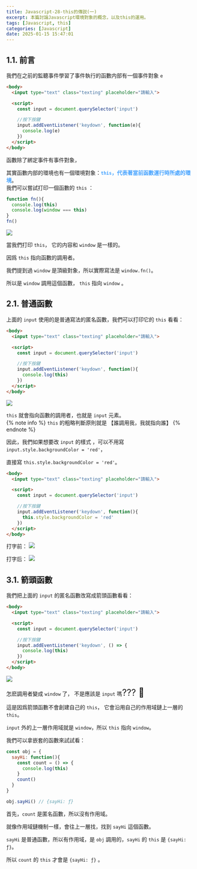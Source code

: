 ```yaml
---
title: Javascript-28-this的傳説(一)
excerpt: 本篇討論Javascript環境對象的概念，以及this的運用。
tags: [Javascript, this] 
categories: [Javascript]
date: 2025-01-15 15:47:01
---
```


## 1.1. 前言
我們在之前的監聽事件學習了事件執行的函數内部有一個事件對象 `e`

```html
<body>
  <input type="text" class="texting" placeholder="請輸入">

  <script>
    const input = document.querySelector('input')

    //按下按鍵
    input.addEventListener('keydown', function(e){
      console.log(e)
    })
  </script>
</body>
```

函數除了綁定事件有事件對象，

其實函數内部的環境也有一個環境對象：<font color="#46A3FF">**`this`，代表著當前函數運行時所處的環境**</font>。
<br>
我們可以嘗試打印一個函數的 `this` ：

```javascript
function fn(){
  console.log(this)
  console.log(window === this)
}
fn()
```

![](/img/JS/JS-27-1.png) 

當我們打印 `this`， 它的内容和 `window` 是一樣的。

因爲 `this` 指向函數的調用者。

我們提到過 `window` 是頂級對象，所以實際寫法是 `window.fn()`。

所以是 `window` 調用這個函數， `this` 指向 `window` 。
<br>

## 2.1. 普通函數
上面的 `input` 使用的是普通寫法的匿名函數，我們可以打印它的 `this` 看看：

```html
<body>
  <input type="text" class="texting" placeholder="請輸入">

  <script>
    const input = document.querySelector('input')

    //按下按鍵
    input.addEventListener('keydown', function(){
      console.log(this)
    })
  </script>
</body>
```

![](/img/JS/JS-27-2.png) 

`this` 就會指向函數的調用者，也就是 `input` 元素。
<br>
{% note info %}
`this` 的粗略判斷原則就是 【誰調用我，我就指向誰】 
{% endnote %}
<br>

因此，我們如果想要改 `input` 的樣式 ，可以不用寫 `input.style.backgroundColor = 'red'`，

直接寫 `this.style.backgroundColor = 'red'`。

```html
<body>
  <input type="text" class="texting" placeholder="請輸入">

  <script>
    const input = document.querySelector('input')

    //按下按鍵
    input.addEventListener('keydown', function(){
      this.style.backgroundColor = 'red'
    })
  </script>
</body>
```
打字前：
![](/img/JS/JS-27-3.png) 
<br>

打字后：
![](/img/JS/JS-27-4.png) 
<br>

## 3.1. 箭頭函數
我們把上面的 `input` 的匿名函數改寫成箭頭函數看看：
```html
<body>
  <input type="text" class="texting" placeholder="請輸入">

  <script>
    const input = document.querySelector('input')

    //按下按鍵
    input.addEventListener('keydown', () => {
      console.log(this)
    })
  </script>
</body>
```

![](/img/JS/JS-27-5.png) 

怎麽調用者變成 `window` 了， 不是應該是 `input` 嗎<font size="5">??? 🧐</font> 
<br>

這是因爲箭頭函數不會創建自己的 `this`， 它會沿用自己的作用域鏈上一層的 `this`。

`input` 外的上一層作用域就是 `window`，所以 `this` 指向 `window`。
<br>

我們可以拿嵌套的函數來試試看：
```javascript
const obj = {
  sayHi: function(){
    const count = () => {
      console.log(this)
    }
    count()
  }
}

obj.sayHi() // {sayHi: ƒ}
```

首先，`count` 是匿名函數，所以沒有作用域。

就像作用域鏈機制一樣，會往上一層找，找到 `sayHi` 這個函數。

`sayHi` 是普通函數，所以有作用域，是 `obj` 調用的，`sayHi` 的 `this` 是 `{sayHi: ƒ}`。

所以 `count` 的 `this` 才會是 `{sayHi: ƒ}` 。


<!-- ## 4.1 嚴格模式下的this -->


